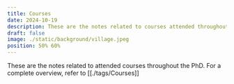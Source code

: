 ```yaml
---
title: Courses
date: 2024-10-19
description: These are the notes related to courses attended throughout the PhD
draft: false
image: ./static/background/village.jpeg
position: 50% 60%
---
```


These are the notes related to attended courses throughout the PhD.
For a complete overview, refer to [[./tags/Courses]]
